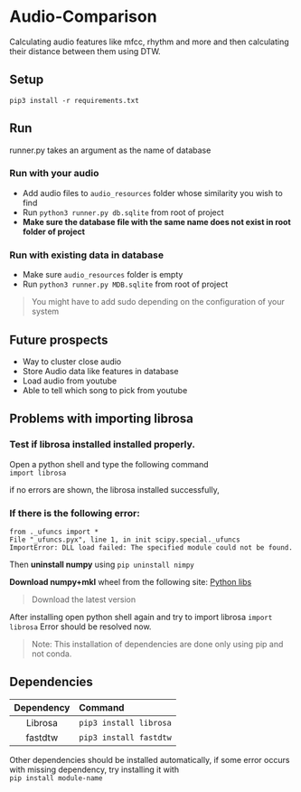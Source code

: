 # Audio-Comparison
Calculating audio features like mfcc, rhythm and more and then calculating their distance between them using DTW.

## Setup
`pip3 install -r requirements.txt`

## Run
runner.py takes an argument as the name of database
### Run with your audio
- Add audio files to `audio_resources` folder whose similarity you wish to find
- Run `python3 runner.py db.sqlite` from root of project
- **Make sure the database file with the same name does not exist in root folder of project**

### Run with existing data in database
- Make sure `audio_resources` folder is empty
- Run `python3 runner.py MDB.sqlite` from root of project

>You might have to add sudo depending on the configuration of your system

## Future prospects
- Way to cluster close audio
- Store Audio data like features in database
- Load audio from youtube
- Able to tell which song to pick from youtube

## Problems with importing librosa
### Test if librosa installed installed properly. 
Open a python shell and type the following command  
`import librosa` 

if no errors are shown, the librosa installed successfully,
### If there is the following error:

```
from ._ufuncs import * 
File "_ufuncs.pyx", line 1, in init scipy.special._ufuncs 
ImportError: DLL load failed: The specified module could not be found.
```

Then **uninstall numpy** using 
`pip uninstall nimpy`

**Download numpy+mkl** wheel from the following site: [Python libs](https://www.lfd.uci.edu/~gohlke/pythonlibs/)
>Download the latest version

After installing open python shell again and try to import librosa
`import librosa`
Error should be resolved now.

>Note: This installation of dependencies are done only using pip and not conda.

## Dependencies
| Dependency  | Command |
| :-----------: | :------- |
| Librosa | `pip3 install librosa`  |
| fastdtw | `pip3 install fastdtw` |

Other dependencies should be installed automatically, if some error occurs with missing dependency, try installing it with  
`pip install module-name`
